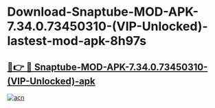 # Download-Snaptube-MOD-APK-7.34.0.73450310-(VIP-Unlocked)-lastest-mod-apk-8h97s

<h2><a href="https://apkcomod.com?title=Snaptube-MOD-APK-7.34.0.73450310-(VIP-Unlocked)">🔗👉 🔴 Snaptube-MOD-APK-7.34.0.73450310-(VIP-Unlocked)-apk </a></h2>

[![acn](https://github.com/user-attachments/assets/0f9c940e-d8b0-45ae-aac7-cd30a18b3e1c)](https://apkcomod.com?title=Snaptube-MOD-APK-7.34.0.73450310-(VIP-Unlocked))

